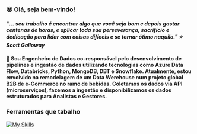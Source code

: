 ### :stuck_out_tongue_winking_eye: Olá, seja bem-vindo!

#### "<i>... seu trabalho é encontrar algo que você seja bom e depois gastar centenas de horas, e aplicar toda sua perseverança, sacrifício e dedicação para lidar com coisas difíceis e se tornar ótimo naquilo."  :star: Scott Galloway </i>

#### 🔭 Sou Engenheiro de Dados co-responsável pelo desenvolvimento de pipelines e ingestão de dados utilizando tecnologias como Azure Data Flow, Databricks, Python, MongoDB, DBT e Snowflake. Atualmente, estou envolvido na remodelagem de um Data Werehouse num projeto global B2B de e-Commerce no ramo de bebidas. Coletamos os dados via API (microserviços), fazemos a ingestão e disponibilizamos os dados estruturados para Analistas e Gestores.
  
### Ferramentas que tabalho

[![My Skills](https://skillicons.dev/icons?i=vscode,gcp,azure,python,bash,docker,eclipse,mongodb,git,github,gitlab,jenkins,linux,mysql,postgres,powershell,&perline=20)](https://skillicons.dev)


